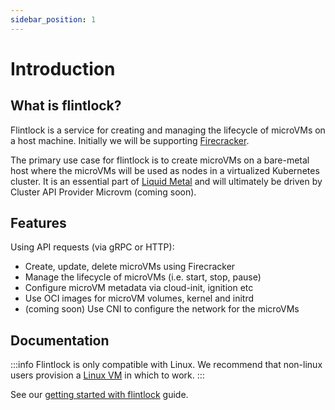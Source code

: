 ```yaml
---
sidebar_position: 1
---
```


# Introduction

## What is flintlock?

Flintlock is a service for creating and managing the lifecycle of microVMs on a
host machine. Initially we will be supporting [Firecracker][firecracker].

The primary use case for flintlock is to create microVMs on a bare-metal host
where the microVMs will be used as nodes in a virtualized Kubernetes cluster.
It is an essential part of [Liquid Metal][liquid-metal] and will ultimately be
driven by Cluster API Provider Microvm (coming soon).

[firecracker]: https://firecracker-microvm.github.io/
[liquid-metal]: https://www.weave.works/blog/multi-cluster-kubernetes-on-microvms-for-bare-metal

## Features

Using API requests (via gRPC or HTTP):

- Create, update, delete microVMs using Firecracker
- Manage the lifecycle of microVMs (i.e. start, stop, pause)
- Configure microVM metadata via cloud-init, ignition etc
- Use OCI images for microVM volumes, kernel and initrd
- (coming soon) Use CNI to configure the network for the microVMs

## Documentation

:::info
Flintlock is only compatible with Linux. We recommend that
non-linux users provision a [Linux VM][vagrant] in which to work.
:::

See our [getting started with flintlock][getting-started] guide.

[vagrant]: ./getting-started/extras/use-vagrant
[getting-started]: ./getting-started/basics/configuring-network
